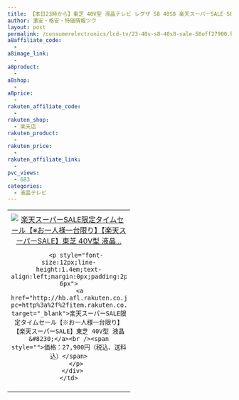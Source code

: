 ```yaml
---
title: 【本日23時から】東芝 40V型 液晶テレビ レグザ S8 40S8 楽天スーパーSALE 50%OFF激安特価27,900円！送料無料
author: 激安・格安・特価情報ツウ
layout: post
permalink: /consumerelectronics/lcd-tv/23-40v-s8-40s8-sale-50off27900.html
a8affiliate_code:
  - 
a8image_link:
  - 
a8product:
  - 
a8shop:
  - 
a8price:
  - 
rakuten_affiliate_code:
  - 
rakuten_shop:
  - 楽天店
rakuten_product:
  - 
rakuten_price:
  - 
rakuten_affiliate_link:
  - 
pvc_views:
  - 683
categories:
  - 液晶テレビ
---
```

<table border="0" cellpadding="0" cellspacing="0">
  <tr>
    <td valign="top">
      <div style="border:1px none;margin:0px;padding:6px 0px;width:260px;text-align:center;float:left">
        <a href="http://hb.afl.rakuten.co.jp/hgc/036c543d.61463e9c.064d19b2.e7571150/?pc=http%3a%2f%2fitem.rakuten.co.jp%2fakindo%2f69b95a6s22%2f%3fscid%3daf_link_tbl&m=http%3a%2f%2fm.rakuten.co.jp%2fakindo%2fi%2f10133536%2f" target="_blank"><img src="http://hbb.afl.rakuten.co.jp/hgb/?pc=http%3a%2f%2fthumbnail.image.rakuten.co.jp%2f%400_mall%2fakindo%2fcabinet%2fl10%2f40s8.jpg%3f_ex%3d240x240&m=http%3a%2f%2fthumbnail.image.rakuten.co.jp%2f%400_mall%2fakindo%2fcabinet%2fl10%2f40s8.jpg" alt="楽天スーパーSALE限定タイムセール【※お一人様一台限り】【楽天スーパーSALE】東芝 40V型 液晶..." border="0" style="margin:0px;padding:0px" /></a> 
        
        <p style="font-size:12px;line-height:1.4em;text-align:left;margin:0px;padding:2px 6px">
          <a href="http://hb.afl.rakuten.co.jp/hgc/036c543d.61463e9c.064d19b2.e7571150/?pc=http%3a%2f%2fitem.rakuten.co.jp%2fakindo%2f69b95a6s22%2f%3fscid%3daf_link_tbl&m=http%3a%2f%2fm.rakuten.co.jp%2fakindo%2fi%2f10133536%2f" target="_blank">楽天スーパーSALE限定タイムセール【※お一人様一台限り】【楽天スーパーSALE】東芝 40V型 液晶&#8230;</a><br /><span style="">価格：27,900円（税込、送料込）</span>
        </p>
      </div>
    </td>
  </tr>
</table>